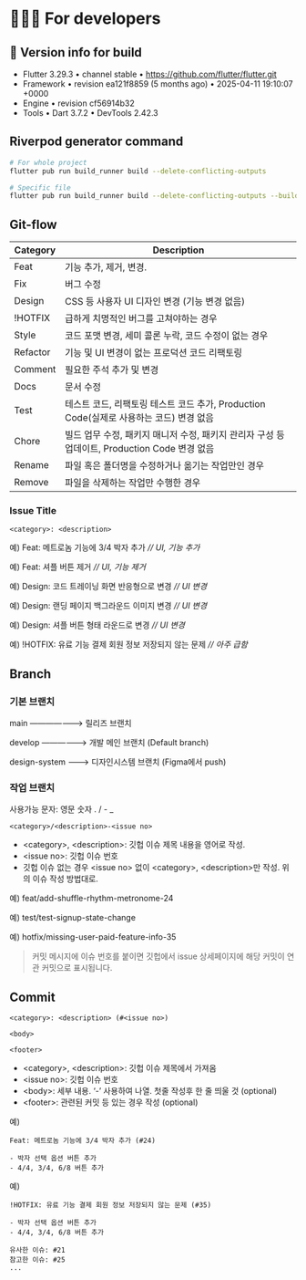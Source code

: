 # 👨🏻‍💻 For developers

## 🚀 Version info for build
- Flutter 3.29.3 • channel stable • https://github.com/flutter/flutter.git
- Framework • revision ea121f8859 (5 months ago) • 2025-04-11 19:10:07 +0000
- Engine • revision cf56914b32
- Tools • Dart 3.7.2 • DevTools 2.42.3

## Riverpod generator command
```bash
# For whole project 
flutter pub run build_runner build --delete-conflicting-outputs

# Specific file
flutter pub run build_runner build --delete-conflicting-outputs --build-filter="<file-path>"
```

## Git-flow

| Category | Description                                                                                   |
| -------- | --------------------------------------------------------------------------------------------- |
| Feat     | 기능 추가, 제거, 변경.                                                                        |
| Fix      | 버그 수정                                                                                     |
| Design   | CSS 등 사용자 UI 디자인 변경 (기능 변경 없음)                                                 |
| !HOTFIX  | 급하게 치명적인 버그를 고쳐야하는 경우                                                        |
| Style    | 코드 포맷 변경, 세미 콜론 누락, 코드 수정이 없는 경우                                         |
| Refactor | 기능 및 UI 변경이 없는 프로덕션 코드 리팩토링                                                 |
| Comment  | 필요한 주석 추가 및 변경                                                                      |
| Docs     | 문서 수정                                                                                     |
| Test     | 테스트 코드, 리팩토링 테스트 코드 추가, Production Code(실제로 사용하는 코드) 변경 없음       |
| Chore    | 빌드 업무 수정, 패키지 매니저 수정, 패키지 관리자 구성 등 업데이트, Production Code 변경 없음 |
| Rename   | 파일 혹은 폴더명을 수정하거나 옮기는 작업만인 경우                                            |
| Remove   | 파일을 삭제하는 작업만 수행한 경우                                                            |

### Issue Title

`<category>: <description>`

예) Feat: 메트로놈 기능에 3/4 박자 추가  *// UI, 기능 추가*

예) Feat: 셔플 버튼 제거  *// UI, 기능 제거*

예) Design: 코드 트레이닝 화면 반응형으로 변경  *// UI 변경*

예) Design: 랜딩 페이지 백그라운드 이미지 변경  *// UI 변경*

예) Design: 셔플 버튼 형태 라운드로 변경  *// UI 변경*

예) !HOTFIX: 유료 기능 결제 회원 정보 저장되지 않는 문제  *// 아주 급함*

## Branch

### 기본 브랜치

main    ———————>  릴리즈 브랜치

develop  ——————>  개발 메인 브랜치 (Default branch)

design-system  ———>  디자인시스템 브랜치 (Figma에서 push)

### 작업 브랜치

사용가능 문자: 영문  숫자  .  /  -  _

`<category>/<description>-<issue no>`

- \<category>, \<description>: 깃헙 이슈 제목 내용을 영어로 작성.
- \<issue no>: 깃헙 이슈 번호
- 깃헙 이슈 없는 경우 \<issue no> 없이 \<category>, \<description>만 작성. 위의 이슈 작성 방법대로.

예) feat/add-shuffle-rhythm-metronome-24

예) test/test-signup-state-change

예) hotfix/missing-user-paid-feature-info-35

> 커밋 메시지에 이슈 번호를 붙이면 깃헙에서 issue 상세페이지에 해당 커밋이 연관 커밋으로 표시됩니다.
> 

## Commit

```
<category>: <description> (#<issue no>)

<body>

<footer>
```

- \<category>, \<description>: 깃헙 이슈 제목에서 가져옴
- \<issue no>: 깃헙 이슈 번호
- \<body>: 세부 내용. ‘-’ 사용하여 나열. 첫줄 작성후 한 줄 띄울 것 (optional)
- \<footer>: 관련된 커밋 등 있는 경우 작성 (optional)

예)

```
Feat: 메트로놈 기능에 3/4 박자 추가 (#24)

- 박자 선택 옵션 버튼 추가
- 4/4, 3/4, 6/8 버튼 추가
```

예)

```
!HOTFIX: 유료 기능 결제 회원 정보 저장되지 않는 문제 (#35)

- 박자 선택 옵션 버튼 추가
- 4/4, 3/4, 6/8 버튼 추가

유사한 이슈: #21
참고한 이슈: #25
...
```
